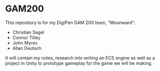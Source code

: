 # GAM200

This repository is for my DigiPen GAM 200 team, "Moonward":
- Christian Sagel
- Connor Tilley
- John Myres
- Allan Deutsch

It will contain my notes, research into writing an ECS engine as well as a project in Unity to prototype gameplay for the game we will be making.




